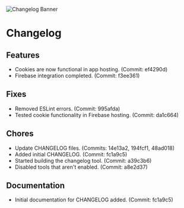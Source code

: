 ![Changelog Banner](https://cdn.bytez.com/images/inference/UwOpRtR9lv3ucudkLuhW6.png)

# Changelog

## Features
- Cookies are now functional in app hosting. (Commit: ef4290d)
- Firebase integration completed. (Commit: f3ee361)

## Fixes
- Removed ESLint errors. (Commit: 995afda)
- Tested cookie functionality in Firebase hosting. (Commit: da1c664)

## Chores
- Update CHANGELOG files. (Commits: 14e13a2, 194fcf1, 48ad018)
- Added initial CHANGELOG. (Commit: fc1a9c5)
- Started building the changelog tool. (Commit: a39c3b6)
- Disabled tools that aren't enabled. (Commit: a8e2d37)

## Documentation
- Initial documentation for CHANGELOG added. (Commit: fc1a9c5)